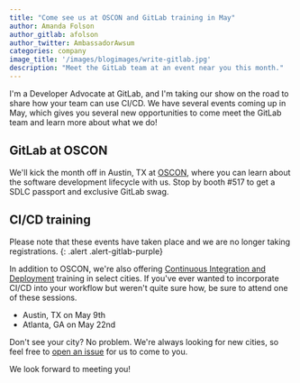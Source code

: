 ```yaml
---
title: "Come see us at OSCON and GitLab training in May"
author: Amanda Folson
author_gitlab: afolson
author_twitter: AmbassadorAwsum
categories: company
image_title: '/images/blogimages/write-gitlab.jpg'
description: "Meet the GitLab team at an event near you this month."
---
```


I'm a Developer Advocate at GitLab, and I'm taking our show on the road to share how your team can use CI/CD. We have several events coming up in May, which gives you several new opportunities to come meet the GitLab team and learn more about what we do!

<!-- more -->

## GitLab at OSCON

We'll kick the month off in Austin, TX at [OSCON](https://conferences.oreilly.com/oscon/oscon-tx), where you can learn about the software development lifecycle with us. Stop by booth #517 to get a SDLC passport and exclusive GitLab swag.

## CI/CD training

Please note that these events have taken place and we are no longer taking registrations.
{: .alert .alert-gitlab-purple}

In addition to OSCON, we're also offering [Continuous Integration and Deployment](/features/continuous-integration/) training in select cities. If you've ever wanted to incorporate CI/CD into your workflow but weren't quite sure how, be sure to attend one of these sessions.

- Austin, TX on May 9th
- Atlanta, GA on May 22nd

Don't see your city? No problem. We're always looking for new cities, so feel free to [open an issue](https://gitlab.com/gitlab-com/marketing/issues) for us to come to you.

We look forward to meeting you!
